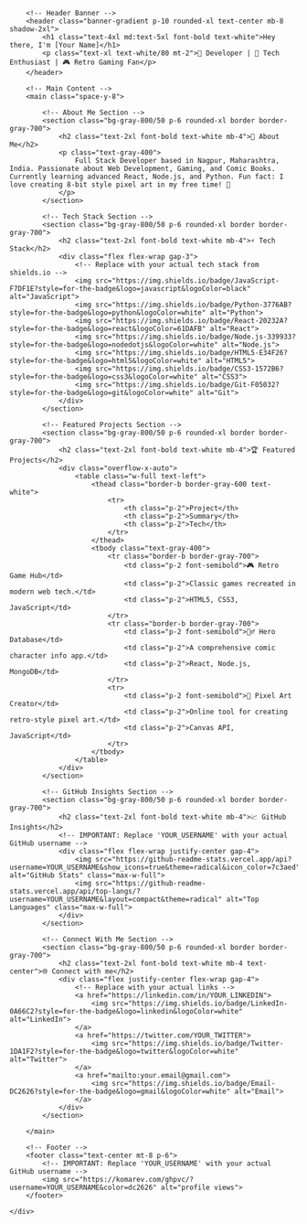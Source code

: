 <!DOCTYPE html>
<html lang="en">
<head>
    <meta charset="UTF-8">
    <meta name="viewport" content="width=device-width, initial-scale=1.0">
    <title>My GitHub Profile</title>
    <script src="https://cdn.tailwindcss.com"></script>
    <link href="https://fonts.googleapis.com/css2?family=Inter:wght@400;500;600;700&display=swap" rel="stylesheet">
    <style>
        body {
            font-family: 'Inter', sans-serif;
        }
        /* Simple animation for the banner */
        .banner-gradient {
            background: linear-gradient(-45deg, #dc2626, #7c3aed, #0d1117, #161b22);
            background-size: 400% 400%;
            animation: gradient 15s ease infinite;
        }
        @keyframes gradient {
            0% { background-position: 0% 50%; }
            50% { background-position: 100% 50%; }
            100% { background-position: 0% 50%; }
        }
    </style>
</head>
<body class="bg-slate-900 text-gray-300">
    <div class="container mx-auto p-4 md:p-8 max-w-4xl">

        <!-- Header Banner -->
        <header class="banner-gradient p-10 rounded-xl text-center mb-8 shadow-2xl">
            <h1 class="text-4xl md:text-5xl font-bold text-white">Hey there, I'm [Your Name]</h1>
            <p class="text-xl text-white/80 mt-2">🦇 Developer | 🔴 Tech Enthusiast | 🎮 Retro Gaming Fan</p>
        </header>

        <!-- Main Content -->
        <main class="space-y-8">

            <!-- About Me Section -->
            <section class="bg-gray-800/50 p-6 rounded-xl border border-gray-700">
                <h2 class="text-2xl font-bold text-white mb-4">🚀 About Me</h2>
                <p class="text-gray-400">
                    Full Stack Developer based in Nagpur, Maharashtra, India. Passionate about Web Development, Gaming, and Comic Books. Currently learning advanced React, Node.js, and Python. Fun fact: I love creating 8-bit style pixel art in my free time! 🎨
                </p>
            </section>

            <!-- Tech Stack Section -->
            <section class="bg-gray-800/50 p-6 rounded-xl border border-gray-700">
                <h2 class="text-2xl font-bold text-white mb-4">⚡ Tech Stack</h2>
                <div class="flex flex-wrap gap-3">
                    <!-- Replace with your actual tech stack from shields.io -->
                    <img src="https://img.shields.io/badge/JavaScript-F7DF1E?style=for-the-badge&logo=javascript&logoColor=black" alt="JavaScript">
                    <img src="https://img.shields.io/badge/Python-3776AB?style=for-the-badge&logo=python&logoColor=white" alt="Python">
                    <img src="https://img.shields.io/badge/React-20232A?style=for-the-badge&logo=react&logoColor=61DAFB" alt="React">
                    <img src="https://img.shields.io/badge/Node.js-339933?style=for-the-badge&logo=nodedotjs&logoColor=white" alt="Node.js">
                    <img src="https://img.shields.io/badge/HTML5-E34F26?style=for-the-badge&logo=html5&logoColor=white" alt="HTML5">
                    <img src="https://img.shields.io/badge/CSS3-1572B6?style=for-the-badge&logo=css3&logoColor=white" alt="CSS3">
                    <img src="https://img.shields.io/badge/Git-F05032?style=for-the-badge&logo=git&logoColor=white" alt="Git">
                </div>
            </section>

            <!-- Featured Projects Section -->
            <section class="bg-gray-800/50 p-6 rounded-xl border border-gray-700">
                <h2 class="text-2xl font-bold text-white mb-4">🏆 Featured Projects</h2>
                <div class="overflow-x-auto">
                    <table class="w-full text-left">
                        <thead class="border-b border-gray-600 text-white">
                            <tr>
                                <th class="p-2">Project</th>
                                <th class="p-2">Summary</th>
                                <th class="p-2">Tech</th>
                            </tr>
                        </thead>
                        <tbody class="text-gray-400">
                            <tr class="border-b border-gray-700">
                                <td class="p-2 font-semibold">🎮 Retro Game Hub</td>
                                <td class="p-2">Classic games recreated in modern web tech.</td>
                                <td class="p-2">HTML5, CSS3, JavaScript</td>
                            </tr>
                            <tr class="border-b border-gray-700">
                                <td class="p-2 font-semibold">🦸‍♂️ Hero Database</td>
                                <td class="p-2">A comprehensive comic character info app.</td>
                                <td class="p-2">React, Node.js, MongoDB</td>
                            </tr>
                            <tr>
                                <td class="p-2 font-semibold">🎨 Pixel Art Creator</td>
                                <td class="p-2">Online tool for creating retro-style pixel art.</td>
                                <td class="p-2">Canvas API, JavaScript</td>
                            </tr>
                        </tbody>
                    </table>
                </div>
            </section>

            <!-- GitHub Insights Section -->
            <section class="bg-gray-800/50 p-6 rounded-xl border border-gray-700">
                <h2 class="text-2xl font-bold text-white mb-4">📈 GitHub Insights</h2>
                <!-- IMPORTANT: Replace 'YOUR_USERNAME' with your actual GitHub username -->
                <div class="flex flex-wrap justify-center gap-4">
                    <img src="https://github-readme-stats.vercel.app/api?username=YOUR_USERNAME&show_icons=true&theme=radical&icon_color=7c3aed" alt="GitHub Stats" class="max-w-full">
                    <img src="https://github-readme-stats.vercel.app/api/top-langs/?username=YOUR_USERNAME&layout=compact&theme=radical" alt="Top Languages" class="max-w-full">
                </div>
            </section>

            <!-- Connect With Me Section -->
            <section class="bg-gray-800/50 p-6 rounded-xl border border-gray-700">
                <h2 class="text-2xl font-bold text-white mb-4 text-center">🌐 Connect with me</h2>
                <div class="flex justify-center flex-wrap gap-4">
                    <!-- Replace with your actual links -->
                    <a href="https://linkedin.com/in/YOUR_LINKEDIN">
                        <img src="https://img.shields.io/badge/LinkedIn-0A66C2?style=for-the-badge&logo=linkedin&logoColor=white" alt="LinkedIn">
                    </a>
                    <a href="https://twitter.com/YOUR_TWITTER">
                        <img src="https://img.shields.io/badge/Twitter-1DA1F2?style=for-the-badge&logo=twitter&logoColor=white" alt="Twitter">
                    </a>
                    <a href="mailto:your.email@gmail.com">
                        <img src="https://img.shields.io/badge/Email-DC2626?style=for-the-badge&logo=gmail&logoColor=white" alt="Email">
                    </a>
                </div>
            </section>

        </main>

        <!-- Footer -->
        <footer class="text-center mt-8 p-6">
            <!-- IMPORTANT: Replace 'YOUR_USERNAME' with your actual GitHub username -->
            <img src="https://komarev.com/ghpvc/?username=YOUR_USERNAME&color=dc2626" alt="profile views">
        </footer>

    </div>
</body>
</html>
